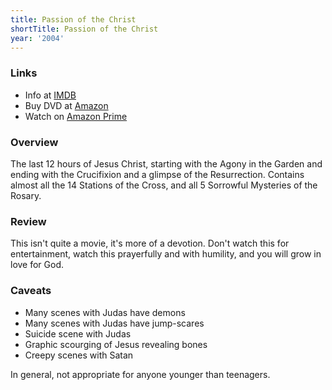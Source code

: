 ```yaml
---
title: Passion of the Christ
shortTitle: Passion of the Christ
year: '2004'
---
```


### Links

* Info at [IMDB](https://www.imdb.com/title/tt0335345/)
* Buy DVD at [Amazon](https://www.amazon.com/Passion-Christ-Widescreen-Jim-Caviezel/dp/B00028HBKM)
* Watch on [Amazon Prime](https://www.amazon.com/Passion-Christ-Jim-Caviezel/dp/B08BC1V9VR)

### Overview

The last 12 hours of Jesus Christ, starting with the Agony in the Garden and ending with the Crucifixion and a glimpse of the Resurrection. Contains almost all the 14 Stations of the Cross, and all 5 Sorrowful Mysteries of the Rosary.

### Review

This isn't quite a movie, it's more of a devotion. Don't watch this for entertainment, watch this prayerfully and with humility, and you will grow in love for God.

### Caveats

* Many scenes with Judas have demons
* Many scenes with Judas have jump-scares
* Suicide scene with Judas
* Graphic scourging of Jesus revealing bones
* Creepy scenes with Satan

In general, not appropriate for anyone younger than teenagers.
